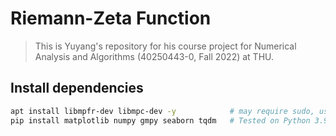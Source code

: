 # Riemann-Zeta Function

> This is Yuyang's repository for his course project for Numerical Analysis and Algorithms (40250443-0, Fall 2022) at THU.

## Install dependencies

```bash
apt install libmpfr-dev libmpc-dev -y            # may require sudo, using Docker is recommended
pip install matplotlib numpy gmpy seaborn tqdm   # Tested on Python 3.9 with Ubuntu 22.04 LTS
```


